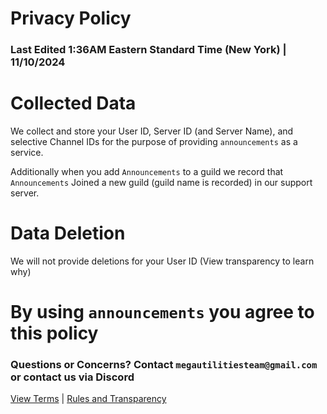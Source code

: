 # Privacy Policy
### Last Edited 1:36AM Eastern Standard Time (New York) | 11/10/2024

# Collected Data
We collect and store your User ID, Server ID (and Server Name), and selective Channel IDs for the purpose of providing `announcements` as a service.

Additionally when you add `Announcements` to a guild we record that `Announcements` Joined a new guild (guild name is recorded) in our support server.

# Data Deletion
We will not provide deletions for your User ID (View transparency to learn why)

# By using `announcements` you agree to this policy

### Questions or Concerns? Contact `megautilitiesteam@gmail.com` or contact us via Discord

[View Terms](terms.md) | [Rules and Transparency](transparency.md)
